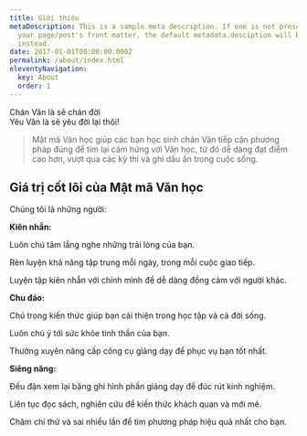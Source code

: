 ```yaml
---
title: Giới thiệu
metaDescription: This is a sample meta description. If one is not present in
  your page/post's front matter, the default metadata.desciption will be used
  instead.
date: 2017-01-01T00:00:00.000Z
permalink: /about/index.html
eleventyNavigation:
  key: About
  order: 1
---
```

Chán Văn là sẽ chán đời\
Yêu Văn là sẽ yêu đời lại thôi!

> Mật mã Văn học giúp các bạn học sinh chán Văn tiếp cận phương pháp đúng để tìm lại cảm hứng với Văn học, từ đó dễ dàng đạt điểm cao hơn, vượt qua các kỳ thi và ghi dấu ấn trong cuộc sống.

## Giá trị cốt lõi của Mật mã Văn học

Chúng tôi là những người:

**Kiên nhẫn:** 

Luôn chú tâm lắng nghe những trải lòng của bạn.

Rèn luyện khả năng tập trung mỗi ngày, trong mỗi cuộc giao tiếp. 

Luyện tập kiên nhẫn với chính mình để dễ dàng đồng cảm với người khác.

**Chu đáo:** 

Chú trọng kiến thức giúp bạn cải thiện trong học tập và cả đời sống.

Luôn chú ý tới sức khỏe tinh thần của bạn.

Thường xuyên nâng cấp công cụ giảng dạy để phục vụ bạn tốt nhất.

**Siêng năng:**

Đều đặn xem lại băng ghi hình phần giảng dạy để đúc rút kinh nghiệm.

Liên tục đọc sách, nghiên cứu để kiến thức khách quan và mới mẻ.

Chăm chỉ thử và sai nhiều lần để tìm phương pháp hiệu quả nhất cho bạn.